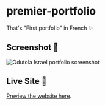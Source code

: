 # premier-portfolio

That's "First portfolio" in French ✨

## Screenshot 📸

![Odutola Israel portfolio screenshot](assets/img/Screenshot(62).png)

## Live Site 🚀

[Preview the website here](https://odutola-portfolio.vercel.app).

